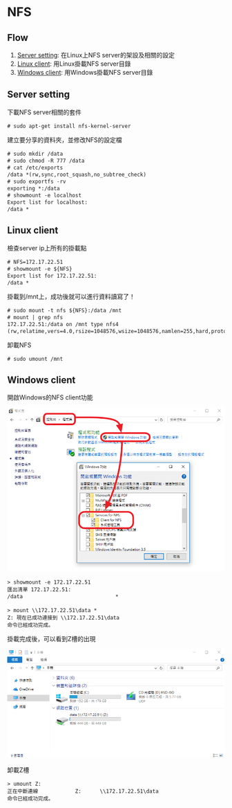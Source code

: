 # NFS
## Flow
1. [Server setting](#server-setting): 在Linux上NFS server的架設及相關的設定
1. [Linux client](#linux-client): 用Linux掛載NFS server目錄
1. [Windows client](#windows-client): 用Windows掛載NFS server目錄

## Server setting
下載NFS server相關的套件
```console
# sudo apt-get install nfs-kernel-server
```
建立要分享的資料夾，並修改NFS的設定檔
```console
# sudo mkdir /data
# sudo chmod -R 777 /data
# cat /etc/exports
/data *(rw,sync,root_squash,no_subtree_check)
# sudo exportfs -rv
exporting *:/data
# showmount -e localhost
Export list for localhost:
/data *
```

## Linux client
檢查server ip上所有的掛載點
```console
# NFS=172.17.22.51
# showmount -e ${NFS}
Export list for 172.17.22.51:
/data *
```
掛載到/mnt上，成功後就可以進行資料讀寫了！
```console
# sudo mount -t nfs ${NFS}:/data /mnt
# mount | grep nfs
172.17.22.51:/data on /mnt type nfs4 (rw,relatime,vers=4.0,rsize=1048576,wsize=1048576,namlen=255,hard,proto=tcp,port=0,timeo=600,retrans=2,sec=sys,clientaddr=172.17.28.138,local_lock=none,addr=172.17.22.51)
```
卸載NFS
```console
# sudo umount /mnt
```
## Windows client
開啟Windows的NFS client功能

<kbd><img src="https://github.com/pplinlin2/LinuxCraft/blob/master/src/nfs/setting.png" width="600"></kbd>

```console
> showmount -e 172.17.22.51
匯出清單 172.17.22.51:
/data                              *

> mount \\172.17.22.51\data *
Z: 現在已成功連接到 \\172.17.22.51\data
命令已經成功完成。
```
掛載完成後，可以看到Z槽的出現

<kbd><img src="https://github.com/pplinlin2/LinuxCraft/blob/master/src/nfs/success.png" width="600"></kbd>

卸載Z槽
```console
> umount Z:
正在中斷連線            Z:      \\172.17.22.51\data
命令已經成功完成。
```

